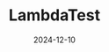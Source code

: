 ---  
layout: startup_page  
title: "LambdaTest"  
id: "lambdatest.com"  
permalink: "/lambdatestlambdatest.com12102024/"  
website: "https://www.lambdatest.com/"  
funding_round: "Series D"  
funding_amount: "$38M"  
investors: "Avataar Ventures, Qualcomm Ventures"  
about: "LambdaTest is a cloud-based software testing platform that allows companies to test their applications across thousands of browser and operating system combinations. It offers solutions like KaneAI, an AI-native QA agent, and HyperExecute, a platform for faster test execution, to streamline the software testing process and reduce manual effort. The company serves over 15,000 customers globally."  
markets: "Software Testing, AI, Digital Transformation"  
hq: "San Francisco, California, United States"  
founded_year: "2017"  
linkedin: "https://www.linkedin.com/company/lambdatest"  
twitter: "https://twitter.com/Lambdatesting"  
instagram: ""  
facebook: "https://www.facebook.com/lambdatest"  
crunchbase: "https://www.crunchbase.com/organization/lambdatest"  
pitchbook: "https://pitchbook.com/profiles/company/234644-41"  

date_display: "10-Dec-2024"  
date: "2024-12-10"

# SEO Optimization  
meta_title: "LambdaTest - Series D Funding ($38M)"  
meta_description: "LambdaTest, LambdaTest is a cloud-based software testing platform that allows companies to test their applications across thousands of browser and operating syste..."  
meta_keywords: "LambdaTest, Software Testing, AI, Digital Transformation, Series D funding"  
canonical_url: "https://startup.projectstartups.com/lambdatestlambdatest.com12102024/"  
---